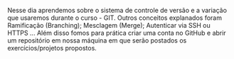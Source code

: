 Nesse dia aprendemos sobre o sistema de controle de versão e a variação que usaremos durante o curso - GIT. Outros conceitos explanados foram Ramificação (Branching); Mesclagem (Merge); Autenticar via SSH ou HTTPS ... Além disso fomos para prática criar uma conta no GitHub e abrir um repositório em nossa máquina em que serão postados os exercícios/projetos propostos.

